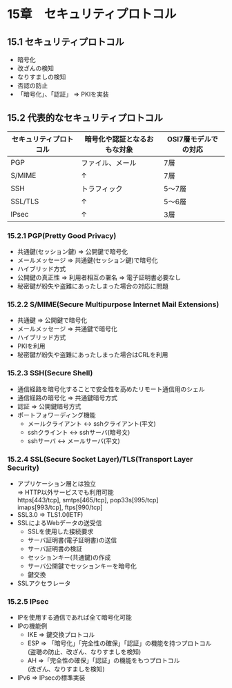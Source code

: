 # 15章　セキュリティプロトコル
## 15.1 セキュリティプロトコル

* 暗号化
* 改ざんの検知
* なりすましの検知
* 否認の防止
* 「暗号化」、「認証」 => PKIを実装

## 15.2 代表的なセキュリティプロトコル

セキュリティプロトコル | 暗号化や認証となるおもな対象 | OSI7層モデルでの対応
--- | --- | ---
PGP | ファイル、メール | 7層
S/MIME | ↑ | 7層
SSH | トラフィック | 5～7層
SSL/TLS | ↑ | 5～6層
IPsec | ↑ | 3層

### 15.2.1 PGP(Pretty Good Privacy)

* 共通鍵(セッション鍵) => 公開鍵で暗号化
* メールメッセージ => 共通鍵(セッション鍵)で暗号化
* ハイブリッド方式
* 公開鍵の真正性 => 利用者相互の署名 => 電子証明書必要なし
* 秘密鍵が紛失や盗難にあったしまった場合の対応に問題

### 15.2.2 S/MIME(Secure Multipurpose Internet Mail Extensions)

* 共通鍵 => 公開鍵で暗号化
* メールメッセージ => 共通鍵で暗号化
* ハイブリッド方式
* PKIを利用
* 秘密鍵が紛失や盗難にあったしまった場合はCRLを利用

### 15.2.3 SSH(Secure Shell)

* 通信経路を暗号化することで安全性を高めたリモート通信用のシェル
* 通信経路の暗号化 => 共通鍵暗号方式
* 認証 => 公開鍵暗号方式
* ポートフォワーディング機能
	* メールクライアント <-> sshクライアント(平文)
	* sshクライント <-> sshサーバ(暗号文)
	* sshサーバ <-> メールサーバ(平文)

### 15.2.4 SSL(Secure Socket Layer)/TLS(Transport Layer Security)

* アプリケーション層とは独立<br />
=> HTTP以外サービスでも利用可能<br />
https[443/tcp], smtps[465/tcp], pop33s[995/tcp]<br />
imaps[993/tcp], ftps[990/tcp]<br />
* SSL3.0 => TLS1.0(IETF)
* SSLによるWebデータの送受信
	* SSLを使用した接続要求
	* サーバ証明書(電子証明書)の送信
	* サーバ証明書の検証
	* セッションキー(共通鍵)の作成
	* サーバ公開鍵でセッションキーを暗号化
	* 鍵交換
* SSLアクセラレータ

### 15.2.5 IPsec
* IPを使用する通信であれば全て暗号化可能
* IPの機能例
	* IKE => 鍵交換プロトコル
	* ESP => 「暗号化」「完全性の確保」「認証」の機能を持つプロトコル<br />
(盗聴の防止、改ざん、なりすましを検知)
	* AH =>「完全性の確保」「認証」の機能をもつプロトコル<br />
(改ざん、なりすましを検知) 
* IPv6 => IPsecの標準実装
